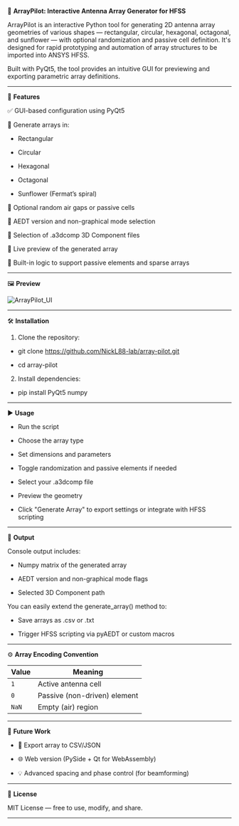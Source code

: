 📡 **ArrayPilot: Interactive Antenna Array Generator for HFSS**

ArrayPilot is an interactive Python tool for generating 2D antenna array geometries of various shapes — rectangular, circular, hexagonal, octagonal, and sunflower — with optional randomization and passive cell definition. It's designed for rapid prototyping and automation of array structures to be imported into ANSYS HFSS.

Built with PyQt5, the tool provides an intuitive GUI for previewing and exporting parametric array definitions.

______________________________________________________________________________________________________________


🚀 **Features**

✅ GUI-based configuration using PyQt5

🔲 Generate arrays in:

  - Rectangular

  - Circular

  - Hexagonal

  - Octagonal

  - Sunflower (Fermat’s spiral)

🎯 Optional random air gaps or passive cells

🔧 AEDT version and non-graphical mode selection

📁 Selection of .a3dcomp 3D Component files

🔎 Live preview of the generated array

🧠 Built-in logic to support passive elements and sparse arrays

______________________________________________________________________________________________________________


🖼️ **Preview**

![ArrayPilot_UI](https://github.com/user-attachments/assets/e854a99e-f414-4add-9749-7ab50c95a12e)

______________________________________________________________________________________________________________


🛠️ **Installation**

1) Clone the repository:

  - git clone https://github.com/NickL88-lab/array-pilot.git

  - cd array-pilot

2) Install dependencies:

  - pip install PyQt5 numpy

______________________________________________________________________________________________________________

▶️ **Usage**

- Run the script
  
- Choose the array type

- Set dimensions and parameters

- Toggle randomization and passive elements if needed

- Select your .a3dcomp file

- Preview the geometry

- Click "Generate Array" to export settings or integrate with HFSS scripting

______________________________________________________________________________________________________________

📂 **Output**

Console output includes:

  - Numpy matrix of the generated array

  - AEDT version and non-graphical mode flags

  - Selected 3D Component path

You can easily extend the generate_array() method to:

  - Save arrays as .csv or .txt

  - Trigger HFSS scripting via pyAEDT or custom macros

______________________________________________________________________________________________________________

⚙️ **Array Encoding Convention**

| Value | Meaning                      |
| ----- | ---------------------------- |
| `1`   | Active antenna cell          |
| `0`   | Passive (non-driven) element |
| `NaN` | Empty (air) region           |

______________________________________________________________________________________________________________

🧠 **Future Work**

  - 💾 Export array to CSV/JSON

  - 🌐 Web version (PySide + Qt for WebAssembly)

  - 💡 Advanced spacing and phase control (for beamforming)

______________________________________________________________________________________________________________

📄 **License**

MIT License — free to use, modify, and share.

______________________________________________________________________________________________________________



